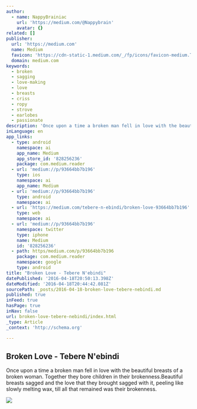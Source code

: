 ```yaml
---
author:
  - name: NappyBrainiac
    url: 'https://medium.com/@Nappybrain'
    avatar: {}
related: []
publisher:
  url: 'https://medium.com'
  name: Medium
  favicon: 'https://cdn-static-1.medium.com/_/fp/icons/favicon-medium.TAS6uQ-Y7kcKgi0xjcYHXw.ico'
  domain: medium.com
keywords:
  - broken
  - sagging
  - love-making
  - love
  - breasts
  - criss
  - ropy
  - strove
  - earlobes
  - passionate
description: 'Once upon a time a broken man fell in love with the beautiful breasts of a broken woman. Together they bore children in their brokenness.Beautiful breasts sagged and the love that they brought sagged with it, peeling like slowly melting wax, till all that remained was their brokenness.'
inLanguage: en
app_links:
  - type: android
    namespace: ai
    app_name: Medium
    app_store_id: '828256236'
    package: com.medium.reader
  - url: 'medium://p/93664bb7b196'
    type: ios
    namespace: ai
    app_name: Medium
  - url: 'medium://p/93664bb7b196'
    type: android
    namespace: ai
  - url: 'https://medium.com/tebere-n-ebindi/broken-love-93664bb7b196'
    type: web
    namespace: ai
  - url: 'medium://p/93664bb7b196'
    namespace: twitter
    type: iphone
    name: Medium
    id: '828256236'
  - path: https/medium.com/p/93664bb7b196
    package: com.medium.reader
    namespace: google
    type: android
title: "Broken Love - Tebere N'ebindi"
datePublished: '2016-04-18T20:50:13.398Z'
dateModified: '2016-04-18T20:44:42.081Z'
sourcePath: _posts/2016-04-18-broken-love-tebere-nebindi.md
published: true
inFeed: true
hasPage: true
inNav: false
url: broken-love-tebere-nebindi/index.html
_type: Article
_context: 'http://schema.org'

---
```

<article style=""><h1>Broken Love - Tebere N'ebindi</h1><p>Once upon a time a broken man fell in love with the beautiful breasts of a broken woman. Together they bore children in their brokenness.Beautiful breasts sagged and the love that they brought sagged with it, peeling like slowly melting wax, till all that remained was their brokenness.</p><img src="https://cdn-images-1.medium.com/max/1200/1*vbC-uGz0tAmZA04bmi5JcA.jpeg" /></article>